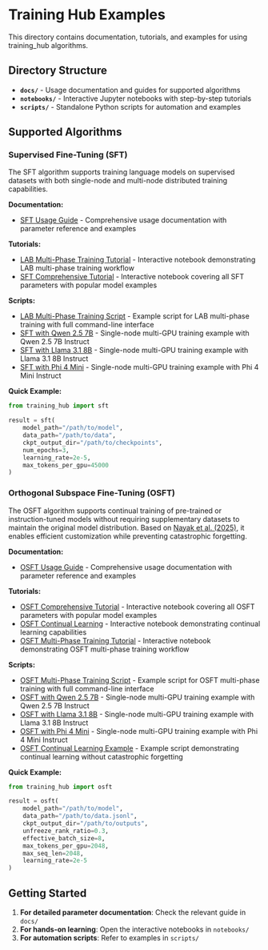 # Training Hub Examples

This directory contains documentation, tutorials, and examples for using training_hub algorithms.

## Directory Structure

- **`docs/`** - Usage documentation and guides for supported algorithms
- **`notebooks/`** - Interactive Jupyter notebooks with step-by-step tutorials
- **`scripts/`** - Standalone Python scripts for automation and examples

## Supported Algorithms

### Supervised Fine-Tuning (SFT)

The SFT algorithm supports training language models on supervised datasets with both single-node and multi-node distributed training capabilities.

**Documentation:**
- [SFT Usage Guide](docs/sft_usage.md) - Comprehensive usage documentation with parameter reference and examples

**Tutorials:**
- [LAB Multi-Phase Training Tutorial](notebooks/lab_multiphase_training_tutorial.ipynb) - Interactive notebook demonstrating LAB multi-phase training workflow
- [SFT Comprehensive Tutorial](notebooks/sft_comprehensive_tutorial.ipynb) - Interactive notebook covering all SFT parameters with popular model examples

**Scripts:**
- [LAB Multi-Phase Training Script](scripts/lab_multiphase_training.py) - Example script for LAB multi-phase training with full command-line interface
- [SFT with Qwen 2.5 7B](scripts/sft_qwen_example.py) - Single-node multi-GPU training example with Qwen 2.5 7B Instruct
- [SFT with Llama 3.1 8B](scripts/sft_llama_example.py) - Single-node multi-GPU training example with Llama 3.1 8B Instruct  
- [SFT with Phi 4 Mini](scripts/sft_phi_example.py) - Single-node multi-GPU training example with Phi 4 Mini Instruct

**Quick Example:**
```python
from training_hub import sft

result = sft(
    model_path="/path/to/model",
    data_path="/path/to/data",
    ckpt_output_dir="/path/to/checkpoints",
    num_epochs=3,
    learning_rate=2e-5,
    max_tokens_per_gpu=45000
)
```

### Orthogonal Subspace Fine-Tuning (OSFT)

The OSFT algorithm supports continual training of pre-trained or instruction-tuned models without requiring supplementary datasets to maintain the original model distribution. Based on [Nayak et al. (2025)](https://arxiv.org/abs/2504.07097), it enables efficient customization while preventing catastrophic forgetting.

**Documentation:**
- [OSFT Usage Guide](docs/osft_usage.md) - Comprehensive usage documentation with parameter reference and examples

**Tutorials:**
- [OSFT Comprehensive Tutorial](notebooks/osft_comprehensive_tutorial.ipynb) - Interactive notebook covering all OSFT parameters with popular model examples
- [OSFT Continual Learning](notebooks/osft_continual_learning.ipynb) - Interactive notebook demonstrating continual learning capabilities
- [OSFT Multi-Phase Training Tutorial](notebooks/osft_multiphase_training_tutorial.ipynb) - Interactive notebook demonstrating OSFT multi-phase training workflow

**Scripts:**
- [OSFT Multi-Phase Training Script](scripts/osft_multiphase_training.py) - Example script for OSFT multi-phase training with full command-line interface
- [OSFT with Qwen 2.5 7B](scripts/osft_qwen_example.py) - Single-node multi-GPU training example with Qwen 2.5 7B Instruct
- [OSFT with Llama 3.1 8B](scripts/osft_llama_example.py) - Single-node multi-GPU training example with Llama 3.1 8B Instruct
- [OSFT with Phi 4 Mini](scripts/osft_phi_example.py) - Single-node multi-GPU training example with Phi 4 Mini Instruct
- [OSFT Continual Learning Example](scripts/osft_continual_learning_example.py) - Example script demonstrating continual learning without catastrophic forgetting

**Quick Example:**
```python
from training_hub import osft

result = osft(
    model_path="/path/to/model",
    data_path="/path/to/data.jsonl", 
    ckpt_output_dir="/path/to/outputs",
    unfreeze_rank_ratio=0.3,
    effective_batch_size=8,
    max_tokens_per_gpu=2048,
    max_seq_len=2048,
    learning_rate=2e-5
)
```

## Getting Started

1. **For detailed parameter documentation**: Check the relevant guide in `docs/`
2. **For hands-on learning**: Open the interactive notebooks in `notebooks/`
3. **For automation scripts**: Refer to examples in `scripts/`
